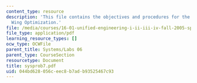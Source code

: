 ```yaml
---
content_type: resource
description: 'This file contains the objectives and procedures for the topic: Detailed
  Wing Optimization.'
file: /media/courses/16-01-unified-engineering-i-ii-iii-iv-fall-2005-spring-2006/044bd628056ceec8b7adb93525467c93_sysprob7.pdf
file_type: application/pdf
learning_resource_types: []
ocw_type: OCWFile
parent_title: Systems/Labs 06
parent_type: CourseSection
resourcetype: Document
title: sysprob7.pdf
uid: 044bd628-056c-eec8-b7ad-b93525467c93
---
```

